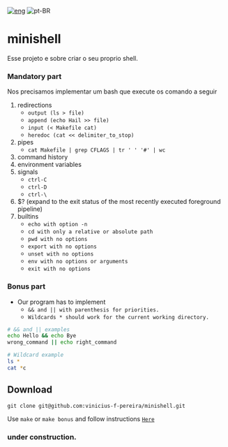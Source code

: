 [![eng](../../../stuff/blob/main/USA-icon.png)](README.md) ![pt-BR](../../../stuff/blob/main/Brazil-icon.png)

# minishell
Esse projeto e sobre criar o seu proprio shell.

### Mandatory part
Nos precisamos implementar um bash que execute os comando a seguir

1. redirections
	- `output (ls > file)`
	- `append (echo Hail >> file)`
	- `input (< Makefile cat)`
	- `heredoc (cat << delimiter_to_stop)`
2. pipes
	- `cat Makefile | grep CFLAGS | tr ' ' '#' | wc`
3. command history
4. environment variables
5. signals
	- `ctrl-C`
	- `ctrl-D`
	- `ctrl-\`
6. $? (expand to the exit status of the most recently executed foreground pipeline)
7. builtins
	- `echo with option -n`
	- `cd with only a relative or absolute path`
	- `pwd with no options`
	- `export with no options`
	- `unset with no options`
	- `env with no options or arguments`
	- `exit with no options`

### Bonus part
- Our program has to implement
	- `&& and || with parenthesis for priorities.`
	- `Wildcards * should work for the current working directory.`

```bash
# && and || examples
echo Hello && echo Bye
wrong_command || echo right_command
```

```bash
# Wildcard example
ls *
cat *c
```

## Download
```ssh
git clone git@github.com:vinicius-f-pereira/minishell.git
```
Use `make` or `make bonus` and follow instructions [`Here`](#mandatory-part)
### under construction.
